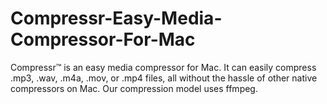 # Compressr-Easy-Media-Compressor-For-Mac
Compressr™ is an easy media compressor for Mac. It can easily compress .mp3, .wav, .m4a, .mov, or .mp4 files, all without the hassle of other native compressors on Mac. Our compression model uses ffmpeg.
